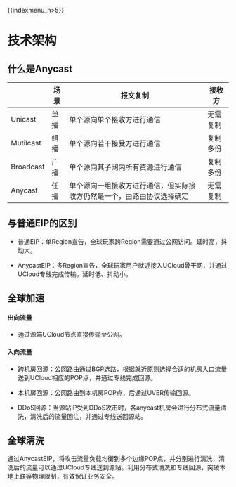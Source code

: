 
{{indexmenu_n>5}}

# 技术架构

## 什么是Anycast

| |场景|报文复制|接收方|
|---|---|---|---|
|Unicast|单播|单个源向单个接收方进行通信|无需复制|单个接收方|
|Mutilcast|组播|单个源向若干接受方进行通信|复制多份|多个接收方，接收方由IGMP等组播协议进行管理|
|Broadcast|广播|单个源向其子网内所有资源进行通信|复制多份|多个接收方，接收方为子网内所有资源（无VLAN隔离情况下）|
|Anycast|任播|单个源向一组接收方进行通信，但实际接收方仍然是一个，由路由协议选择确定|无需复制|一组接收方。该组接受方向互联网宣告相同的地址，报文选择目标服务器是通过路由协议确定的。|

## 与普通EIP的区别
* 普通EIP：单Region宣告，全球玩家跨Region需要通过公网访问。延时高，抖动大。

* AnycastEIP：多Region宣告，全球玩家用户就近接入UCloud骨干网，并通过UCloud专线完成传输。延时低、抖动小。


## 全球加速
#### 出向流量
* 通过源端UCloud节点直接传输至公网。
#### 入向流量
* 跨机房回源：公网路由通过BGP选路，根据就近原则选择合适的机房入口流量送到UCloud相应的POP点，并通过专线完成回源。

* 本机房回源：公网路由到本机房POP点，后通过UVER传输回源。

* DDoS回源：当源站IP受到DDoS攻击时，各anycast机房会进行分布式流量清洗，清洗后的流量回注，并通过专线送回源站。

## 全球清洗
通过AnycastEIP，将攻击流量负载均衡到多个边缘POP点，并分别进行清洗，清洗后的流量可以通过UCloud专线送到源站。利用分布式清洗和专线回源，突破本地上联等物理限制，有效保证业务安全。


